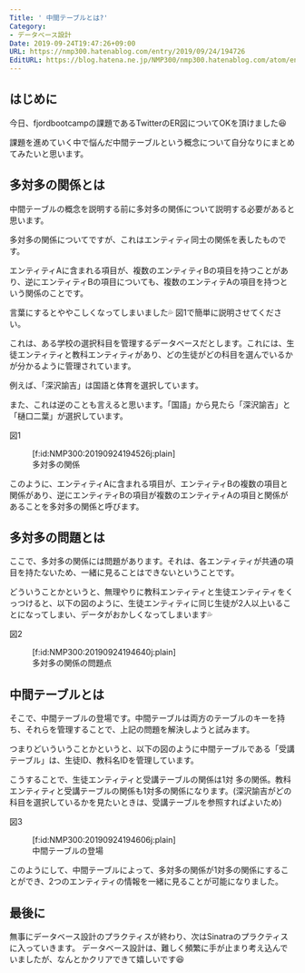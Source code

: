```yaml
---
Title: ' 中間テーブルとは?'
Category:
- データベース設計
Date: 2019-09-24T19:47:26+09:00
URL: https://nmp300.hatenablog.com/entry/2019/09/24/194726
EditURL: https://blog.hatena.ne.jp/NMP300/nmp300.hatenablog.com/atom/entry/26006613439999824
---
```



## はじめに

今日、fjordbootcampの課題であるTwitterのER図についてOKを頂けました😆

課題を進めていく中で悩んだ中間テーブルという概念について自分なりにまとめてみたいと思います。

## 多対多の関係とは

中間テーブルの概念を説明する前に多対多の関係について説明する必要があると思います。

多対多の関係についてですが、これはエンティティ同士の関係を表したものです。

エンティティAに含まれる項目が、複数のエンティティBの項目を持つことがあり、逆にエンティティBの項目についても、複数のエンティテAの項目を持つという関係のことです。

言葉にするとややこしくなってしまいました💦
図1で簡単に説明させてください。

これは、ある学校の選択科目を管理するデータベースだとします。これには、生徒エンティティと教科エンティティがあり、どの生徒がどの科目を選んでいるかが分かるように管理されています。

例えば、「深沢諭吉」は国語と体育を選択しています。

また、これは逆のことも言えると思います。「国語」から見たら「深沢諭吉」と「樋口二葉」が選択しています。

図1
<figure class="figure-image figure-image-fotolife" title="多対多の関係">[f:id:NMP300:20190924194526j:plain]<figcaption>多対多の関係</figcaption></figure>

このように、エンティティAに含まれる項目が、エンティティBの複数の項目と関係があり、逆にエンティティBの項目が複数のエンティティAの項目と関係があることを多対多の関係と呼びます。


## 多対多の問題とは

ここで、多対多の関係には問題があります。それは、各エンティティが共通の項目を持たないため、一緒に見ることはできないということです。

どういうことかというと、無理やりに教科エンティティと生徒エンティティをくっつけると、以下の図のように、生徒エンティティに同じ生徒が2人以上いることになってしまい、データがおかしくなってしまいます💦

図2
<figure class="figure-image figure-image-fotolife" title="多対多の関係の問題点">[f:id:NMP300:20190924194640j:plain]<figcaption>多対多の関係の問題点</figcaption></figure>

## 中間テーブルとは

そこで、中間テーブルの登場です。中間テーブルは両方のテーブルのキーを持ち、それらを管理することで、上記の問題を解決しようと試みます。

つまりどいういうことかというと、以下の図のように中間テーブルである「受講テーブル」は、生徒ID、教科名IDを管理しています。

こうすることで、生徒エンティティと受講テーブルの関係は1対
多の関係。教科エンティティと受講テーブルの関係も1対多の関係になります。(深沢諭吉がどの科目を選択しているかを見たいときは、受講テーブルを参照すればよいため)

図3
<figure class="figure-image figure-image-fotolife" title="中間テーブルの登場">[f:id:NMP300:20190924194606j:plain]<figcaption>中間テーブルの登場</figcaption></figure>

このようにして、中間テーブルによって、多対多の関係が1対多の関係にすることができ、2つのエンティティの情報を一緒に見ることが可能になりました。


## 最後に

無事にデータベース設計のプラクティスが終わり、次はSinatraのプラクティスに入っていきます。
データベース設計は、難しく頻繁に手が止まり考え込んでいましたが、なんとかクリアできて嬉しいです😆

